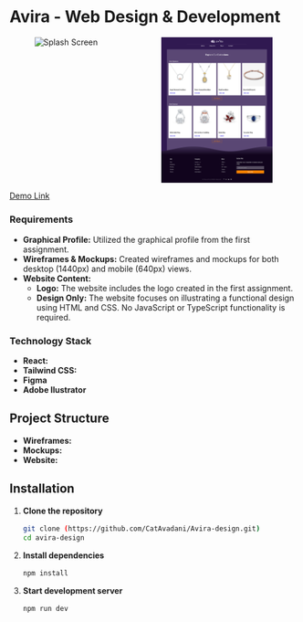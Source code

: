 # Avira - Web Design & Development

<div style="display: flex; flex-direction: row; flex-wrap: wrap; gap: 20; justify-content: space-around;">
   <img src="public/Avira-img1.png" alt="Splash Screen" width="135">
   <img src="public/Avira-img2.png" alt="Home Screen" width="195">

</div>

[Demo Link](https://avira-design.vercel.app/)

### Requirements

- **Graphical Profile:** Utilized the graphical profile from the first assignment.
- **Wireframes & Mockups:** Created wireframes and mockups for both desktop (1440px) and mobile (640px) views.
- **Website Content:**
  - **Logo:** The website includes the logo created in the first assignment.
  - **Design Only:** The website focuses on illustrating a functional design using HTML and CSS. No JavaScript or TypeScript functionality is required.

### Technology Stack

- **React:**
- **Tailwind CSS:**
- **Figma**
- **Adobe Ilustrator**

## Project Structure

- **Wireframes:**
- **Mockups:**
- **Website:**

## Installation

1. **Clone the repository**

   ```bash
   git clone (https://github.com/CatAvadani/Avira-design.git)
   cd avira-design
   ```

2. **Install dependencies**

   ```bash
   npm install
   ```

3. **Start development server**
   ```bash
   npm run dev
   ```
